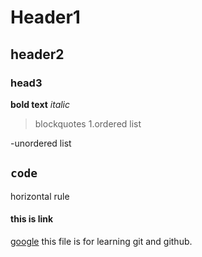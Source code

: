 # Header1
## header2
### head3

**bold text**
*italic*
> blockquotes
1.ordered list

-unordered list

`code`
----
horizontal rule

#### this is link
[google](www.google.com)
this file is for learning git and github.
